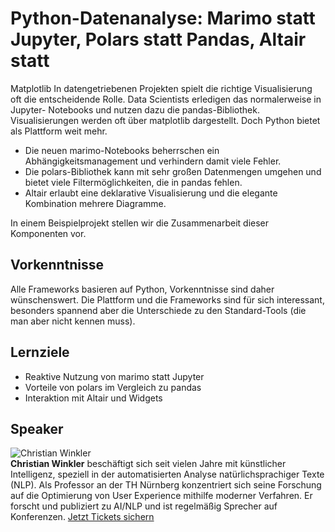 # Python-Datenanalyse: Marimo statt Jupyter, Polars statt Pandas, Altair statt
Matplotlib
In datengetriebenen Projekten spielt die richtige Visualisierung oft die
entscheidende Rolle. Data Scientists erledigen das normalerweise in Jupyter-
Notebooks und nutzen dazu die pandas-Bibliothek. Visualisierungen werden oft
über matplotlib dargestellt. Doch Python bietet als Plattform weit mehr.  
  
  * Die neuen marimo-Notebooks beherrschen ein Abhängigkeitsmanagement und verhindern damit viele Fehler.   
  * Die polars-Bibliothek kann mit sehr großen Datenmengen umgehen und bietet viele Filtermöglichkeiten, die in pandas fehlen.  
  * Altair erlaubt eine deklarative Visualisierung und die elegante Kombination mehrere Diagramme.
  
In einem Beispielprojekt stellen wir die Zusammenarbeit dieser Komponenten
vor.
## Vorkenntnisse
Alle Frameworks basieren auf Python, Vorkenntnisse sind daher wünschenswert.
Die Plattform und die Frameworks sind für sich interessant, besonders spannend
aber die Unterschiede zu den Standard-Tools (die man aber nicht kennen muss).
## Lernziele
  * Reaktive Nutzung von marimo statt Jupyter  
  * Vorteile von polars im Vergleich zu pandas  
  * Interaktion mit Altair und Widgets
## Speaker
![Christian Winkler](/common/images/numbers/22195_1.jpg)  
**Christian Winkler** beschäftigt sich seit vielen Jahre mit künstlicher
Intelligenz, speziell in der automatisierten Analyse natürlichsprachiger Texte
(NLP). Als Professor an der TH Nürnberg konzentriert sich seine Forschung auf
die Optimierung von User Experience mithilfe moderner Verfahren. Er forscht
und publiziert zu AI/NLP und ist regelmäßig Sprecher auf Konferenzen.
[Jetzt Tickets sichern](https://data2day.de/tickets.php)